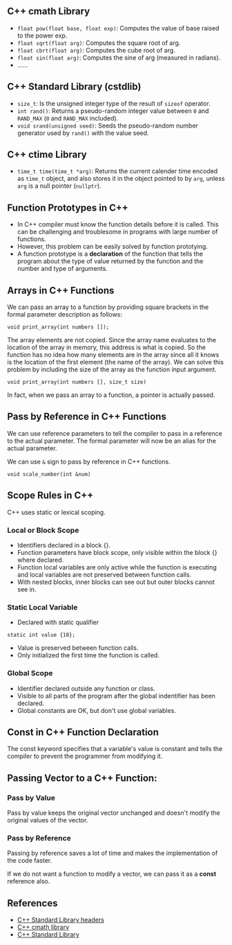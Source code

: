 ## C++ cmath Library
  * `float pow(float base, float exp)`: Computes the value of base raised to the power exp.
  * `float sqrt(float arg)`: Computes the square root of arg.
  * `float cbrt(float arg)`: Computes the cube root of arg.
  * `float sin(float arg)`: Computes the sine of arg (measured in radians).
  * ......

## C++ Standard Library (cstdlib)
* `size_t`: Is the unsigned integer type of the result of `sizeof` operator.
* `int rand()`: Returns a pseudo-random integer value between `0` and `RAND_MAX` (`0` and `RAND_MAX` included).
* `void srand(unsigned seed)`: Seeds the pseudo-random number generator used by `rand()` with the value seed.

## C++ ctime Library
* `time_t time(time_t *arg)`: Returns the current calender time encoded as `time_t` object, and also stores it in the object pointed to by `arg`, unless `arg` is a null pointer (`nullptr`).

## Function Prototypes in C++
* In C++ compiler must know the function details before it is called. This can be challenging and troublesome in programs with large number of functions.
* However, this problem can be easily solved by function prototying. 
* A function prototype is a **declaration** of the function that tells the program about the type of value returned by the function and the number and type of arguments.

## Arrays in C++ Functions
We can pass an array to a function by providing square brackets in the formal parameter description as follows:

`void print_array(int numbers []);`

The array elements are not copied. Since the array name evaluates to the location of the array in memory, this address is what is copied. So the function has no idea how many elements are in the array since all it knows is the location of the first element (the name of the array). We can solve this problem by including the size of the array as the function input argument.

`void print_array(int numbers [], size_t size)`

In fact, when we pass an array to a function, a pointer is actually passed.

## Pass by Reference in C++ Functions
We can use reference parameters to tell the compiler to pass in a reference to the actual parameter. The formal parameter will now be an alias for the actual parameter.

We can use `&` sign to pass by reference in C++ functions.

`void scale_number(int &num)`

## Scope Rules in C++
C++ uses static or lexical scoping.

### Local or Block Scope
* Identifiers declared in a block {}.
* Function parameters have block scope, only visible within the block {} where declared.
* Function local variables are only active while the function is executing and local variables are not preserved between function calls.
* With nested blocks, inner blocks can see out but outer blocks cannot see in.

### Static Local Variable
* Declared with static qualifier

`static int value {10};`

* Value is preserved between function calls.
* Only initialized the first time the function is called.

### Global Scope
* Identifier declared outside any function or class.
* Visible to all parts of the program after the global indentifier has been declared.
* Global constants are OK, but don't use global variables.

## Const in C++ Function Declaration
The const keyword specifies that a variable's value is constant and tells the compiler to prevent the programmer from modifying it.

## Passing Vector to a C++ Function:

### Pass by Value
Pass by value keeps the original vector unchanged and doesn't modify the original values of the vector.

### Pass by Reference
Passing by reference saves a lot of time and makes the implementation of the code faster.

If we do not want a function to modify a vector, we can pass it as a **const** reference also.







## References
* [C++ Standard Library headers](https://en.cppreference.com/w/cpp/header)
* [C++ cmath library](https://en.cppreference.com/w/cpp/header/cmath)
* [C++ Standard Library](https://en.cppreference.com/w/cpp/header/cstdlib)
